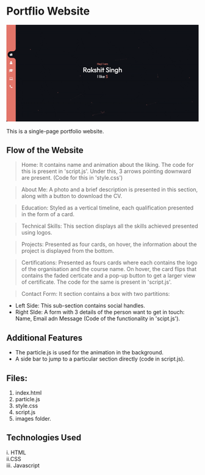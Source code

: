 # Portflio Website

![Home-Page](/images/home-page.gif)

This is a single-page portfolio website.

## Flow of the Website

> Home: It contains name and animation about the liking. The code for this is present in 'script.js'. Under this, 3 arrows pointing downward are present. (Code for this in 'style.css')
 
> About Me: A photo and a brief description is presented in this section, along with a button to download the CV.
 
> Education: Styled as a vertical timeline, each qualification presented in the form of a card.
 
> Technical Skills: This section displays all the skills achieved presented using logos.
 
> Projects: Presented as four cards, on hover, the information about the project is displayed from the bottom.
 
> Certifications: Presented as fours cards where each contains the logo of the organisation and the course name. On hover, the card flips that contains the faded certicate and a pop-up button to get a larger view of certificate. The code for the same is present in 'script.js'.
 
> Contact Form: It section contains a box with two partitions:<br>
* Left Side: This sub-section contains social handles.
* Right SIde: A form with 3 details of the person want to get in touch: Name, Email adn Message (Code of the functionality in 'scipt.js').

## Additional Features
* The particle.js is used for the animation in the background.
* A side bar to jump to a particular section directly (code in script.js).

## Files:
1. index.html
2. particle.js
3. style.css
4. script.js
5. images folder.


## Technologies Used
i. HTML
<br>
ii.CSS
<br>
iii. Javascript
